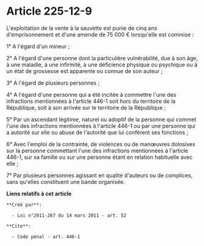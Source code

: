 # Article 225-12-9

L'exploitation de la vente à la sauvette est punie de cinq ans d'emprisonnement et d'une amende de 75 000 € lorsqu'elle est
commise : 

1° A l'égard d'un mineur ; 

2° A l'égard d'une personne dont la particulière vulnérabilité, due à son âge, à une maladie, à une infirmité, à une
déficience physique ou psychique ou à un état de grossesse est apparente ou connue de son auteur ; 

3° A l'égard de plusieurs personnes ; 

4° A l'égard d'une personne qui a été incitée à commettre l'une des infractions mentionnées à l'article 446-1 soit hors du
territoire de la République, soit à son arrivée sur le territoire de la République ; 

5° Par un ascendant légitime, naturel ou adoptif de la personne qui commet l'une des infractions mentionnées à l'article
446-1 ou par une personne qui a autorité sur elle ou abuse de l'autorité que lui confèrent ses fonctions ; 

6° Avec l'emploi de la contrainte, de violences ou de manœuvres dolosives sur la personne commettant l'une des infractions
mentionnées à l'article 446-1, sur sa famille ou sur une personne étant en relation habituelle avec elle ; 

7° Par plusieurs personnes agissant en qualité d'auteurs ou de complices, sans qu'elles constituent une bande organisée.

**Liens relatifs à cet article**

	**Créé par**:

	  - Loi n°2011-267 du 14 mars 2011 - art. 52

	**Cite**:

	  - Code pénal - art. 446-1
